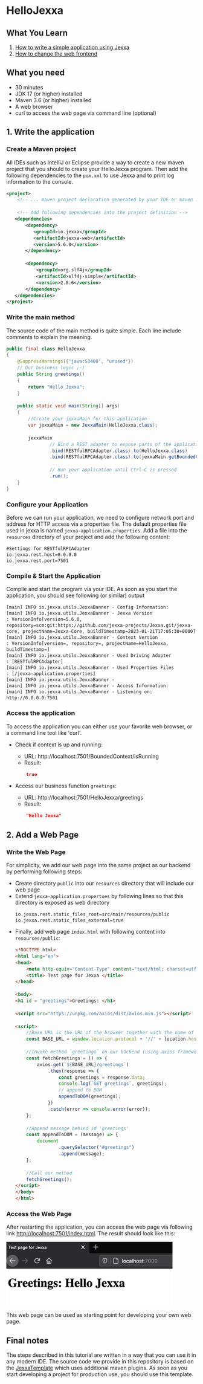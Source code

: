 # HelloJexxa

## What You Learn

1.  [How to write a simple application using Jexxa](#1-Write-the-application)
2.  [How to change the web frontend](#2-Add-a-Web-Page)

## What you need

*   30 minutes
*   JDK 17 (or higher) installed 
*   Maven 3.6 (or higher) installed
*   A web browser
*   curl to access the web page via command line (optional)

## 1. Write the application

### Create a Maven project 

All IDEs such as IntelliJ or Eclipse provide a way to create a new maven project that you should to create your HelloJexxa program. Then add the following dependencies to the `pom.xml` to use Jexxa and to print log information to the console. 

```xml
<project> 
    <!-- ... maven project declaration generated by your IDE or maven ... -->
    
    <!-- Add following dependencies into the project definition -->
   <dependencies>
       <dependency>
          <groupId>io.jexxa</groupId>
          <artifactId>jexxa-web</artifactId>
          <version>5.6.0</version>
       </dependency>
       
       <dependency>
           <groupId>org.slf4j</groupId>
           <artifactId>slf4j-simple</artifactId>
           <version>2.0.6</version>
       </dependency>
   </dependencies>
</project>
```

### Write the main method 
The source code of the main method is quite simple. Each line include comments to explain the meaning.  

```java     
public final class HelloJexxa
{
    @SuppressWarnings({"java:S3400", "unused"})
    // Our business logic ;-)
    public String greetings()
    {
        return "Hello Jexxa";
    }

    public static void main(String[] args)
    {
        //Create your jexxaMain for this application
        var jexxaMain = new JexxaMain(HelloJexxa.class);

        jexxaMain
                // Bind a REST adapter to expose parts of the application
                .bind(RESTfulRPCAdapter.class).to(HelloJexxa.class)               // Get greetings: http://localhost:7501/HelloJexxa/greetings
                .bind(RESTfulRPCAdapter.class).to(jexxaMain.getBoundedContext())  // Get stats: http://localhost:7501/BoundedContext/isRunning

                // Run your application until Ctrl-C is pressed
                .run();
    }
}
```

### Configure your Application

Before we can run your application, we need to configure network port and address for HTTP access via a properties file. The default properties file used in jexxa
is named `jexxa-application.properties`. Add a file into the `resources` directory of your project and add the following
content:
```properties
#Settings for RESTfulRPCAdapter
io.jexxa.rest.host=0.0.0.0
io.jexxa.rest.port=7501
```

### Compile & Start the Application
Compile and start the program via your IDE. As soon as you start the application, you should see following (or similar) output

```console
[main] INFO io.jexxa.utils.JexxaBanner - Config Information: 
[main] INFO io.jexxa.utils.JexxaBanner - Jexxa Version                  : VersionInfo[version=5.6.0, repository=scm:git:https://github.com/jexxa-projects/Jexxa.git/jexxa-core, projectName=Jexxa-Core, buildTimestamp=2023-01-21T17:05:30+0000]
[main] INFO io.jexxa.utils.JexxaBanner - Context Version                : VersionInfo[version=, repository=, projectName=HelloJexxa, buildTimestamp=]
[main] INFO io.jexxa.utils.JexxaBanner - Used Driving Adapter           : [RESTfulRPCAdapter]
[main] INFO io.jexxa.utils.JexxaBanner - Used Properties Files          : [/jexxa-application.properties]
[main] INFO io.jexxa.utils.JexxaBanner - 
[main] INFO io.jexxa.utils.JexxaBanner - Access Information: 
[main] INFO io.jexxa.utils.JexxaBanner - Listening on: http://0.0.0.0:7501
```

### Access the application
To access the application you can either use your favorite web browser, or a command line tool like 'curl'. 

*   Check if context is up and running:
    *   URL: http://localhost:7501/BoundedContext/isRunning
    *   Result:
    ```Json 
        true
    ```
    
*   Access our business function `greetings`:
    *   URL: http://localhost:7501/HelloJexxa/greetings
    *   Result: 
    ```Json 
        "Hello Jexxa" 
    ```
## 2. Add a Web Page

### Write the Web Page 

For simplicity, we add our web page into the same project as our backend by performing following steps: 

* Create directory `public` into our `resources` directory that will include our web page
* Extend `jexxa-application.propertoes` by following lines so that this directory is exposed as web directory 
  ```properties
  io.jexxa.rest.static_files_root=src/main/resources/public
  io.jexxa.rest.static_files_external=true
  ```
* Finally, add web page `index.html` with following content into `resources/public`:
    ```html
    <!DOCTYPE html>
    <html lang="en">
    <head>
        <meta http-equiv="Content-Type" content="text/html; charset=utf-8"/>
        <title> Test page for Jexxa </title>
    </head>
    
    <body>
    <h1 id = "greetings">Greetings: </h1>
    
    <script src="https://unpkg.com/axios/dist/axios.min.js"></script>
    
    <script>
        //Base URL is the URL of the browser together with the name of our application name HelloJexxa
        const BASE_URL = window.location.protocol + '//' + location.host +'/HelloJexxa';
    
        //Invoke method `greetings` on our backend (using axios framework)  
        const fetchGreetings = () => {
            axios.get(`${BASE_URL}/greetings`)
                .then(response => {
                    const greetings = response.data;
                    console.log(`GET greetings`, greetings);
                    // append to DOM
                    appendToDOM(greetings);
                })
                .catch(error => console.error(error));
        };
    
        //Append message behind id 'greetings'
        const appendToDOM = (message) => {
            document
                    .querySelector("#greetings")
                    .append(message);
        };
    
        //Call our method 
        fetchGreetings();
    </script>
    </body>
    </html>
    ```

### Access the Web Page

After restarting the application, you can access the web page via following link [http://localhost:7501/index.html](http://localhost:7501/index.html). The result should look like this:

![Webpage](images/Webpage.jpg)

This web page can be used as starting point for developing your own web page.


## Final notes
The steps described in this tutorial are written in a way that you can use it in any modern IDE. The source code we provide in this repository is based on the [JexxaTemplate](https://github.com/jexxa-projects/JexxaTemplate/) which uses additional maven plugins. As soon as you start developing a project for production use, you should use this template.    

